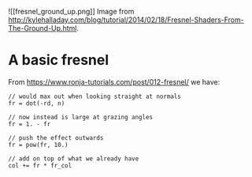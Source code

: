 
![[fresnel_ground_up.png]]
Image from http://kylehalladay.com/blog/tutorial/2014/02/18/Fresnel-Shaders-From-The-Ground-Up.html.


# A basic fresnel
From https://www.ronja-tutorials.com/post/012-fresnel/
we have:

```
// would max out when looking straight at normals
fr = dot(-rd, n)

// now instead is large at grazing angles
fr = 1. - fr

// push the effect outwards
fr = pow(fr, 10.)

// add on top of what we already have
col += fr * fr_col
```